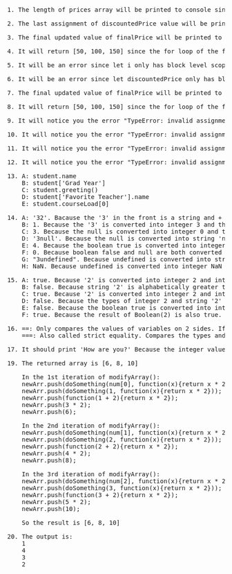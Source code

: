 <pre>
1. The length of prices array will be printed to console since var has function level scope

2. The last assignment of discountedPrice value will be printed to console since var has function level scope

3. The final updated value of finalPrice will be printed to console since the value of finalPrice is assigned and updated before printing within the function discountPrices(). var has function level scope so finalPrice will be updated and printed correctly

4. It will return [50, 100, 150] since the for loop of the function will do a 50% discount on every element of the input array prices

5. It will be an error since let i only has block level scope and the definition of i is inside of the block (for loop)

6. It will be an error since let discountedPrice only has block level scope and the definition of discountedPrice is inside of the block (for loop)

7. The final updated value of finalPrice will be printed to console correctly since the finalPrice is defined out of the block (for loop). Value assignments inside the block (for loop) will be recorded in finalPrice correctly

8. It will return [50, 100, 150] since the for loop of the function will do a 50% discount on every element of the input array prices

9. It will notice you the error "TypeError: invalid assignment to const 'finalPrice'" since we are reassigning a value to const variable finalPrice at line 7.

10. It will notice you the error "TypeError: invalid assignment to const 'finalPrice'" since we are reassigning a value to const variable finalPrice at line 7.

11. It will notice you the error "TypeError: invalid assignment to const 'finalPrice'" since we are reassigning a value to const variable finalPrice at line 7.

12. It will notice you the error "TypeError: invalid assignment to const 'finalPrice'" since we are reassigning a value to const variable finalPrice at line 7.

13. A: student.name
    B: student['Grad Year']
    C: student.greeting()
    D: student['Favorite Teacher'].name
    E: student.courseLoad[0]

14. A: '32'. Bacause the '3' in the front is a string and + works as a concatenation operator, 2 is treated as a string too (converted into '2') and concatenated behind '3'
    B: 1. Because the '3' is converted into integer 3 and thus this equation becomes a integer subtraction problem 3 - 2
    C: 3. Because the null is converted into integer 0 and thus this equation becomes 3 + 0
    D: '3null'. Because the null is converted into string 'null' and concatenated behind '3' by the + operator
    E: 4. Because the boolean true is converted into integer 1 and thus this equation becomes 1 + 3
    F: 0. Because boolean false and null are both converted into integer 0. This equation becomes 0 + 0
    G: "3undefined". Because undefined is converted into string "undefined" and concatenated behind "3" by the + operator
    H: NaN. Because undefined is converted into integer NaN and "3" is converted into integer 3. 3 - NaN = NaN

15. A: true. Because '2' is converted into integer 2 and integer 2 > integer 1
    B: false. Because string '2' is alphabetically greater than string '12'
    C: true. Because '2' is converted into integer 2 and integer 2 == integer 2
    D: false. Because the types of integer 2 and string '2' are different, they cannot be strictly equal
    E: false. Because the boolean true is converted into integer 1 and integer 1 < integer 2 instead of equals to integer 2
    F: true. Because the result of Boolean(2) is also true. Since the value and type of the left-hand true is the same as the right-hand true, the strict equality holds.

16. ==: Only compares the values of variables on 2 sides. If the types of variables on 2 sides are different, convert the variables into numerical values and compare. Return true if values are the same; return false otherwise
    ===: Also called strict equality. Compares the types and values of variables on 2 sides. Return true if both the types and values of variables on 2 sides are the same; return false otherwise

17. It should print 'How are you?' Because the integer value of true is 1, so (2==true) is false, we won't print 'Hello!'. Then, anything that's not a 0 is true, so our 2 is also true, 'How are you?' is printed.

19. The returned array is [6, 8, 10]
    
    In the 1st iteration of modifyArray():
    newArr.push(doSomething(num[0], function(x){return x * 2}));
    newArr.push(doSomething(1, function(x){return x * 2}));
    newArr.push(function(1 + 2){return x * 2});
    newArr.push(3 * 2);
    newArr.push(6);

    In the 2nd iteration of modifyArray():
    newArr.push(doSomething(num[1], function(x){return x * 2}));
    newArr.push(doSomething(2, function(x){return x * 2}));
    newArr.push(function(2 + 2){return x * 2});
    newArr.push(4 * 2);
    newArr.push(8);

    In the 3rd iteration of modifyArray():
    newArr.push(doSomething(num[2], function(x){return x * 2}));
    newArr.push(doSomething(3, function(x){return x * 2}));
    newArr.push(function(3 + 2){return x * 2});
    newArr.push(5 * 2);
    newArr.push(10);

    So the result is [6, 8, 10]

20. The output is:
    1
    4
    3
    2
</pre>
